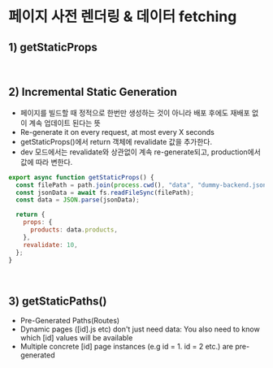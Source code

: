 # 페이지 사전 렌더링 & 데이터 fetching

## 1) getStaticProps

<br>

## 2) Incremental Static Generation

- 페이지를 빌드할 때 정적으로 한번만 생성하는 것이 아니라 배포 후에도 재배포 없이 계속 업데이트 된다는 뜻
- Re-generate it on every request, at most every X seconds
- getStaticProps()에서 return 객체에 revalidate 값을 추가한다.
- dev 모드에서는 revalidate와 상관없이 계속 re-generate되고, production에서 값에 따라 변한다.

```javascript
export async function getStaticProps() {
  const filePath = path.join(process.cwd(), "data", "dummy-backend.json");
  const jsonData = await fs.readFileSync(filePath);
  const data = JSON.parse(jsonData);

  return {
    props: {
      products: data.products,
    },
    revalidate: 10,
  };
}
```

<br>

## 3) getStaticPaths()

- Pre-Generated Paths(Routes)
- Dynamic pages ([id].js etc) don't just need data: You also need to know which [id] values will be available
- Multiple concrete [id] page instances (e.g id = 1. id = 2 etc.) are pre-generated
